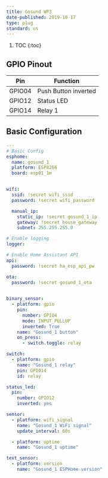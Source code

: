 ```yaml
---
title: Gosund WP3
date-published: 2019-10-17
type: plug
standard: us
---
```


1. TOC
{:toc}

## GPIO Pinout

| Pin     | Function                           |
|---------|------------------------------------|
| GPIO04  | Push Button inverted               |
| GPIO12  | Status LED                         |
| GPIO14  | Relay 1                            |

## Basic Configuration

```yaml
---
# Basic Config
esphome:
  name: gosund_1
  platform: ESP8266
  board: esp01_1m


wifi:
  ssid: !secret wifi_ssid
  password: !secret wifi_password

  manual_ip:
    static_ip: !secret gosund_1_ip
    gateway: !secret house_gateway
    subnet: 255.255.255.0

# Enable logging
logger:

# Enable Home Assistant API
api:
  password: !secret ha_esp_api_pw

ota:
  password: !secret gosund_1_ota
  

binary_sensor:
  - platform: gpio
    pin:
      number: GPIO4
      mode: INPUT_PULLUP
      inverted: True
    name: "Gosund_1 button"
    on_press:
      - switch.toggle: relay

switch:
  - platform: gpio
    name: "Gosund_1 relay"
    pin: GPIO14
    id: relay

status_led:
  pin:
    number: GPIO12
    inverted: yes

sensor:
  - platform: wifi_signal
    name: "Gosund_1 WiFi signal"
    update_interval: 60s

  - platform: uptime
    name: "Gosund_1 uptime"

text_sensor:
  - platform: version
    name: "Gosund_1 ESPHome version"
```

